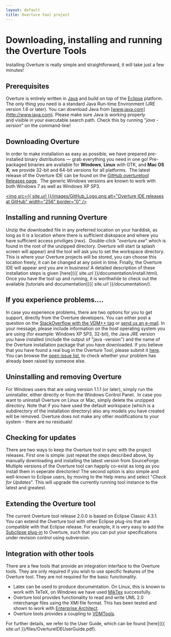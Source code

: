 ```yaml
--- 
layout: default 
title: Overture tool project 
---
```


# Downloading, installing and running the Overture Tools

Installing Overture is really simple and straightforward, it will take just a few minutes!

## Prerequisites

Overture is entirely written in [Java](http://www.java.com) and build on top of the [Eclipse](http://www.eclipse.org) platform.  
The only thing you need is a standard Java Run-time Environment (JRE version 1.6 or later). 
You can download Java from [www.java.com](http://www.java.com). 
Please make sure Java is working properly and visible in your executable search path. 
Check this by running "_java -version_" on the command-line!

## Downloading Overture

In order to make installation as easy as possible, we have prepared pre-installed binary distributions — grab everything you need in one go! 
Pre-packaged binaries are available for **Windows**, **Linux** with GTK, and **Mac OS X**; we provide 32-bit and 64-bit versions for all platforms. 
The latest release of the Overture IDE can be found on the [GitHub overturetool Releases page](https://github.com/overturetool/overture/releases). 
The generic Windows versions are known to work with both Windows 7 as well as Windows XP SP3.

<a href="https://github.com/overturetool/overture/releases"><img src={{ site.url }}/images/GitHub_Logo.png alt="Overture IDE releases at GitHub" width="256" border="0" /></a>


## Installing and running Overture

Unzip the downloaded file in any preferred location on your harddisk, as long as it is a location where there is sufficient diskspace and where you have sufficient access priviliges (rwx). 
Double-click "_overture.exe_" which is found in the root of the unzipped directory. 
Overture will start (a splash screen will appear) and the tool will ask you to set the workspace directory. 
This is where your Overture projects will be stored, you can choose this location freely, it can be changed at any point in time. 
Finally, the Overture IDE will appear and you are in business! 
A detailed description of these installation steps is given [here]({{ site.url }}/documentation/install.html). 
Once you have the tool up and running, it is worthwhile to check out the available [tutorials and documentation]({{ site.url }}/documentation/).

## If you experience problems....

In case you experience problems, there are two options for you to get support, directly from the Overture developers. 
You can either post a question on the [StackOverflow with the VDM++ tag](http://stackoverflow.com/questions/tagged/vdm%2b%2b) or [send us an e-mail](http://www.google.com/recaptcha/mailhide/d?k=01mU5bAq4Rogp5FVouKumLoQ==&c=pHoefT8t8vvgTnqYB_4422-4CEytwUaijr_er5aSbIw=). 
In your message, please include information on the host operating system you are using (for example: Windows XP SP3, 32-bit), the Java JRE version you have installed (include the output of "java -version") and the name of the Overture installation package that you have downloaded. 
If you believe that you have found a real bug in the Overture Tool, please submit it [here](https://github.com/overturetool/overture/issues). 
You can browse the [open issue list](https://github.com/overturetool/overture/issues), to check whether your problem has already been raised by someone else.

## Uninstalling and removing Overture

For Windows users that are using version 1.1.1 (or later), simply run the uninstaller, either directly or from the Windows Control Panel. 
In case you want to uninstall Overture on Linux or Mac, simply delete the unzipped directory. 
Note that if you have used the default workspace (which is a subdirectory of the installation directory) also any models you have created will be removed. 
Overture does not make any other modifications to your system - there are no residuals!

## Checking for updates

There are two ways to keep the Overture tool in sync with the project releases. 
First one is simple: just repeat the steps described above, by manually downloading and installing the latest version from SourceForge. 
Multiple versions of the Overture tool can happily co-exist as long as you install them in seperate directories! 
The second option is also simple and well-known to Eclipse users, by moving to the Help menu and select "_Check for Updates_". 
This will upgrade the currently running tool instance to the latest and greatest.

## Extending the Overture tool

The current Overture tool release 2.0.0 is based on Eclipse Classic 4.3.1. 
You can extend the Overture tool with other Eclipse plug-ins that are compatible with that Eclipse release. 
For example, it is very easy to add the [Subclipse plug-in](http://subclipse.tigris.org) to Overture, such that you can put your specifications under revision control using subversion.

## Integration with other tools

There are a few tools that provide an integration interface to the Overture tools. They are only required if you wish to use specific features of the Overture tool. They are not required for the basic functionality.

- Latex can be used to produce documentation. On Linux, this is known to work with TeTeX, on Windows we have used [MikTex](http://miktex.org) successfully.
- Overture tool provides functionality to read and write UML 2.0 interchange files using the XMI file format. This has been tested and shown to work with [Enterprise Architect](http://www.sparxsystems.com).
- Overture tools provides a coupling to [VDMTools](http://www.vdmtools.jp/en).

For further details, we refer to the User Guide, which can be found [here]({{ site.url }}/files/OvertureIDEUserGuide.pdf).

